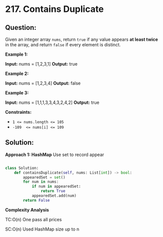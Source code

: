 
# 217. Contains Duplicate

  

  

  

## Question:

  
Given an integer array  `nums`, return  `true`  if any value appears  **at least twice**  in the array, and return  `false`  if every element is distinct.

**Example 1:**

**Input:** nums = [1,2,3,1]
**Output:** true

**Example 2:**

**Input:** nums = [1,2,3,4]
**Output:** false

**Example 3:**

**Input:** nums = [1,1,1,3,3,4,3,2,4,2]
**Output:** true

**Constraints:**

-   `1 <= nums.length <= 105`
-   `-109  <= nums[i] <= 109`

## Solution:

  

  

  
  

**Approach 1: HashMap**
Use set to record appear

```python

class Solution:
    def containsDuplicate(self, nums: List[int]) -> bool:
        appearedSet = set()
        for num in nums:
            if num in appearedSet:
                return True
            appearedSet.add(num)
        return False
```
  

**Complexity Analysis**

  

TC:O(n) One pass all prices

SC:O(n) Used HashMap size up to n
